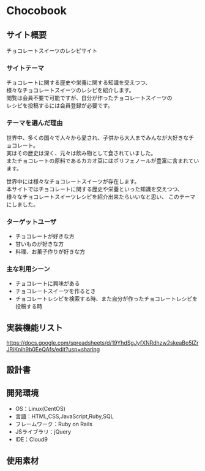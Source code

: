 # Chocobook

## サイト概要
チョコレートスイーツのレシピサイト

### サイトテーマ
チョコレートに関する歴史や栄養に関する知識を交えつつ、<br>
様々なチョコレートスイーツのレシピを紹介します。<br>
閲覧は会員不要で可能ですが、自分が作ったチョコレートスイーツの<br>
レシピを投稿するには会員登録が必要です。

### テーマを選んだ理由
世界中、多くの国々で人々から愛され、子供から大人までみんなが大好きなチョコレート。<br>
実はその歴史は深く、元々は飲み物として食されていました。<br>
またチョコレートの原料であるカカオ豆にはポリフェノールが豊富に含まれています。

世界中には様々なチョコレートスイーツが存在します。<br>
本サイトではチョコレートに関する歴史や栄養といった知識を交えつつ、<br>
様々なチョコレートスイーツレシピを紹介出来たらいいなと思い、
このテーマにしました。

### ターゲットユーザ
- チョコレートが好きな方
- 甘いものが好きな方
- 料理、お菓子作りが好きな方

### 主な利用シーン
- チョコレートに興味がある
- チョコレートスイーツを作るとき
- チョコレートレシピを検索する時、また自分が作ったチョコレートレシピを投稿する時

## 実装機能リスト
https://docs.google.com/spreadsheets/d/19YhdSgJyfXNRdhzw2skeaBo5lZrJRiKnih9b0EeQAfs/edit?usp=sharing

## 設計書

## 開発環境
- OS：Linux(CentOS)
- 言語：HTML,CSS,JavaScript,Ruby,SQL
- フレームワーク：Ruby on Rails
- JSライブラリ：jQuery
- IDE：Cloud9

## 使用素材
